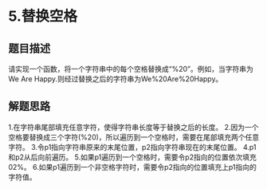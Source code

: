 # 5.替换空格
## 题目描述
请实现一个函数，将一个字符串中的每个空格替换成“%20”。例如，当字符串为We Are Happy.则经过替换之后的字符串为We%20Are%20Happy。
## 解题思路
1.在字符串尾部填充任意字符，使得字符串长度等于替换之后的长度。
2.因为一个空格要替换成三个字符(%20)，所以遍历到一个空格时，需要在尾部填充两个任意字符。
3.令p1指向字符串原来的末尾位置，p2指向字符串现在的末尾位置。
4.p1和p2从后向前遍历。
5.如果p1遍历到一个空格时，需要令p2指向的位置依次填充02%。
6.如果p1遍历到一个非空格字符时，需要令p2指向的位置填充上p1指向的字符值。


